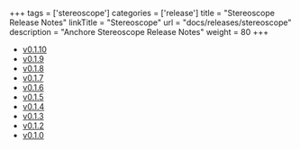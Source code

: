 +++
tags = ['stereoscope']
categories = ['release']
title = "Stereoscope Release Notes" 
linkTitle = "Stereoscope"
url = "docs/releases/stereoscope"
description = "Anchore Stereoscope Release Notes"
weight = 80
+++

- [v0.1.10](./v0.1.10/)
- [v0.1.9](./v0.1.9/)
- [v0.1.8](./v0.1.8/)
- [v0.1.7](./v0.1.7/)
- [v0.1.6](./v0.1.6/)
- [v0.1.5](./v0.1.5/)
- [v0.1.4](./v0.1.4/)
- [v0.1.3](./v0.1.3/)
- [v0.1.2](./v0.1.2/)
- [v0.1.0](./v0.1.0/)
